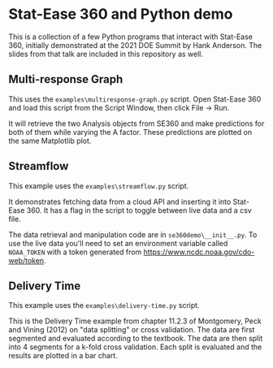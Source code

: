 # Stat-Ease 360 and Python demo

This is a collection of a few Python programs that interact with Stat-Ease 360,
initially demonstrated at the 2021 DOE Summit by Hank Anderson. The slides
from that talk are included in this repository as well.

## Multi-response Graph

This uses the `examples\multiresponse-graph.py` script. Open Stat-Ease 360 and
load this script from the Script Window, then click File -> Run.

It will retrieve the two Analysis objects from SE360 and make predictions for
both of them while varying the A factor. These predictions are plotted on the
same Matplotlib plot.

## Streamflow

This example uses the `examples\streamflow.py` script.

It demonstrates fetching data from a cloud API and inserting it into
Stat-Ease 360. It has a flag in the script to toggle between live data and
a csv file.

The data retrieval and manipulation code are in `se360demo\__init__.py`.
To use the live data you'll need to set an environment variable called
`NOAA_TOKEN` with a token generated from https://www.ncdc.noaa.gov/cdo-web/token.

## Delivery Time

This example uses the `examples\delivery-time.py` script.

This is the Delivery Time example from chapter 11.2.3 of Montgomery, Peck and
Vining (2012) on "data splitting" or cross validation. The data are first
segmented and evaluated according to the textbook. The data are then split into
4 segments for a k-fold cross validation. Each split is evaluated and the
results are plotted in a bar chart.
